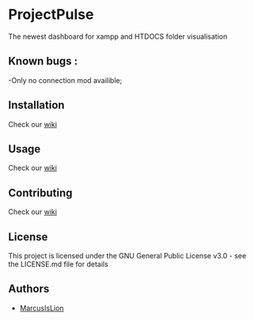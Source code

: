 # ProjectPulse

The newest dashboard for xampp and HTDOCS folder visualisation

## Known bugs :

-Only no connection mod availible;

## Installation

Check our [wiki](https://github.com/MarcusIsLion/ProjectPulse/wiki)

## Usage

Check our [wiki](https://github.com/MarcusIsLion/ProjectPulse/wiki)

## Contributing

Check our [wiki](https://github.com/MarcusIsLion/ProjectPulse/wiki)

## License

This project is licensed under the GNU General Public License v3.0 - see the LICENSE.md file for details

## Authors

-   [MarcusIsLion](https://github.com/MarcusIsLion)
